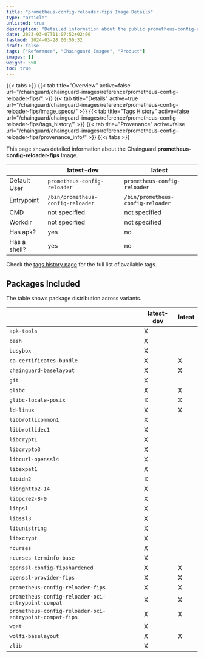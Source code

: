 ```yaml
---
title: "prometheus-config-reloader-fips Image Details"
type: "article"
unlisted: true
description: "Detailed information about the public prometheus-config-reloader-fips Chainguard Image."
date: 2023-03-07T11:07:52+02:00
lastmod: 2024-03-28 00:50:32
draft: false
tags: ["Reference", "Chainguard Images", "Product"]
images: []
weight: 550
toc: true
---
```


{{< tabs >}}
{{< tab title="Overview" active=false url="/chainguard/chainguard-images/reference/prometheus-config-reloader-fips/" >}}
{{< tab title="Details" active=true url="/chainguard/chainguard-images/reference/prometheus-config-reloader-fips/image_specs/" >}}
{{< tab title="Tags History" active=false url="/chainguard/chainguard-images/reference/prometheus-config-reloader-fips/tags_history/" >}}
{{< tab title="Provenance" active=false url="/chainguard/chainguard-images/reference/prometheus-config-reloader-fips/provenance_info/" >}}
{{</ tabs >}}

This page shows detailed information about the Chainguard **prometheus-config-reloader-fips** Image.

|              | latest-dev                        | latest                            |
|--------------|-----------------------------------|-----------------------------------|
| Default User | `prometheus-config-reloader`      | `prometheus-config-reloader`      |
| Entrypoint   | `/bin/prometheus-config-reloader` | `/bin/prometheus-config-reloader` |
| CMD          | not specified                     | not specified                     |
| Workdir      | not specified                     | not specified                     |
| Has apk?     | yes                               | no                                |
| Has a shell? | yes                               | no                                |

Check the [tags history page](/chainguard/chainguard-images/reference/prometheus-config-reloader-fips/tags_history/) for the full list of available tags.

## Packages Included
The table shows package distribution across variants.

|                                                         | latest-dev | latest |
|---------------------------------------------------------|------------|--------|
| `apk-tools`                                             | X          |        |
| `bash`                                                  | X          |        |
| `busybox`                                               | X          |        |
| `ca-certificates-bundle`                                | X          | X      |
| `chainguard-baselayout`                                 | X          | X      |
| `git`                                                   | X          |        |
| `glibc`                                                 | X          | X      |
| `glibc-locale-posix`                                    | X          | X      |
| `ld-linux`                                              | X          | X      |
| `libbrotlicommon1`                                      | X          |        |
| `libbrotlidec1`                                         | X          |        |
| `libcrypt1`                                             | X          |        |
| `libcrypto3`                                            | X          |        |
| `libcurl-openssl4`                                      | X          |        |
| `libexpat1`                                             | X          |        |
| `libidn2`                                               | X          |        |
| `libnghttp2-14`                                         | X          |        |
| `libpcre2-8-0`                                          | X          |        |
| `libpsl`                                                | X          |        |
| `libssl3`                                               | X          |        |
| `libunistring`                                          | X          |        |
| `libxcrypt`                                             | X          |        |
| `ncurses`                                               | X          |        |
| `ncurses-terminfo-base`                                 | X          |        |
| `openssl-config-fipshardened`                           | X          | X      |
| `openssl-provider-fips`                                 | X          | X      |
| `prometheus-config-reloader-fips`                       | X          | X      |
| `prometheus-config-reloader-oci-entrypoint-compat`      | X          | X      |
| `prometheus-config-reloader-oci-entrypoint-compat-fips` | X          | X      |
| `wget`                                                  | X          |        |
| `wolfi-baselayout`                                      | X          | X      |
| `zlib`                                                  | X          |        |

